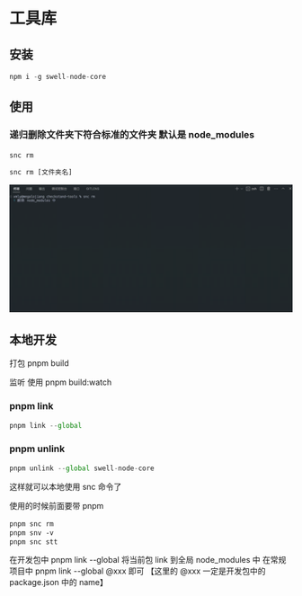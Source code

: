 # 工具库

## 安装

```js
npm i -g swell-node-core
```

## 使用

### 递归删除文件夹下符合标准的文件夹 默认是 node_modules

```js
snc rm
```

```js
snc rm [文件夹名]
```

<img src="https://github.com/18355166248/swell-node-core/blob/main/swell-node-core-rm.gif">

## 本地开发

打包 pnpm build

监听 使用 pnpm build:watch

### pnpm link

```js
pnpm link --global
```

### pnpm unlink

```js
pnpm unlink --global swell-node-core
```

这样就可以本地使用 snc 命令了

使用的时候前面要带 pnpm

```shell
pnpm snc rm
pnpm snv -v
pnpm snc stt
```

在开发包中 pnpm link --global 将当前包 link 到全局 node_modules 中
在常规项目中 pnpm link --global @xxx 即可 【这里的 @xxx 一定是开发包中的 package.json 中的 name】
